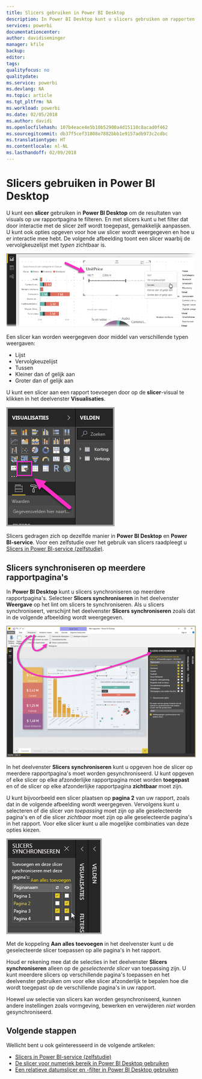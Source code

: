 ```yaml
---
title: Slicers gebruiken in Power BI Desktop
description: In Power BI Desktop kunt u slicers gebruiken om rapporten te filteren, markeren en aan te passen
services: powerbi
documentationcenter: 
author: davidiseminger
manager: kfile
backup: 
editor: 
tags: 
qualityfocus: no
qualitydate: 
ms.service: powerbi
ms.devlang: NA
ms.topic: article
ms.tgt_pltfrm: NA
ms.workload: powerbi
ms.date: 02/05/2018
ms.author: davidi
ms.openlocfilehash: 107b4eace4e5b10b52900a4d15110c8acad0f462
ms.sourcegitcommit: db37f5cef31808e7882bbb1e9157adb973c2cdbc
ms.translationtype: HT
ms.contentlocale: nl-NL
ms.lasthandoff: 02/09/2018
---
```

# <a name="using-slicers-power-bi-desktop"></a>Slicers gebruiken in Power BI Desktop

U kunt een **slicer** gebruiken in **Power BI Desktop** om de resultaten van visuals op uw rapportpagina te filteren. En met slicers kunt u het filter dat door interactie met de slicer zelf wordt toegepast, gemakkelijk aanpassen. U kunt ook opties opgeven voor hoe uw slicer wordt weergegeven en hoe u er interactie mee hebt. De volgende afbeelding toont een slicer waarbij de vervolgkeuzelijst met *typen* zichtbaar is. 

![](media/desktop-slicers/desktop-slicers_01.png)

Een slicer kan worden weergegeven door middel van verschillende typen weergaven:

* Lijst
* Vervolgkeuzelijst
* Tussen
* Kleiner dan of gelijk aan
* Groter dan of gelijk aan

U kunt een slicer aan een rapport toevoegen door op de **slicer**-visual te klikken in het deelvenster **Visualisaties**.

![](media/desktop-slicers/desktop-slicers_02.png)

Slicers gedragen zich op dezelfde manier in **Power BI Desktop** en **Power BI-service**. Voor een zelfstudie over het gebruik van slicers raadpleegt u [Slicers in Power BI-service (zelfstudie)](power-bi-visualization-slicers.md).

## <a name="synchronize-slicers-across-report-pages"></a>Slicers synchroniseren op meerdere rapportpagina's

In **Power BI Desktop** kunt u slicers synchroniseren op meerdere rapportpagina's. Selecteer **Slicers synchroniseren** in het deelvenster **Weergave** op het lint om slicers te synchroniseren. Als u slicers synchroniseert, verschijnt het deelvenster **Slicers synchroniseren** zoals dat in de volgende afbeelding wordt weergegeven.

![](media/desktop-slicers/desktop-slicers_03.png)

In het deelvenster **Slicers synchroniseren** kunt u opgeven hoe de slicer op meerdere rapportpagina's moet worden gesynchroniseerd. U kunt opgeven of elke slicer op elke afzonderlijke rapportpagina moet worden **toegepast** en of de slicer op elke afzonderlijke rapportpagina **zichtbaar** moet zijn.

U kunt bijvoorbeeld een slicer plaatsen op **pagina 2** van uw rapport, zoals dat in de volgende afbeelding wordt weergegeven. Vervolgens kunt u selecteren of die slicer *van toepassing* moet zijn op alle geselecteerde pagina's en of die slicer *zichtbaar* moet zijn op alle geselecteerde pagina's in het rapport. Voor elke slicer kunt u alle mogelijke combinaties van deze opties kiezen. 

![](media/desktop-slicers/desktop-slicers_04.png)

Met de koppeling **Aan alles toevoegen** in het deelvenster kunt u de geselecteerde slicer toepassen op alle pagina's in het rapport.

Houd er rekening mee dat de selecties in het deelvenster **Slicers synchroniseren** alleen op de *geselecteerde slicer* van toepassing zijn. U kunt meerdere slicers op verschillende pagina's toepassen en het deelvenster gebruiken om voor elke slicer afzonderlijk te bepalen hoe die wordt toegepast op de verschillende pagina's in uw rapport. 

Hoewel uw selectie van slicers kan worden gesynchroniseerd, kunnen andere instellingen zoals vormgeving, bewerken en verwijderen *niet* worden gesynchroniseerd. 

## <a name="next-steps"></a>Volgende stappen

Wellicht bent u ook geïnteresseerd in de volgende artikelen:

* [Slicers in Power BI-service (zelfstudie)](power-bi-visualization-slicers.md)
* [De slicer voor numeriek bereik in Power BI Desktop gebruiken](desktop-slicer-numeric-range.md)
* [Een relatieve datumslicer en -filter in Power BI Desktop gebruiken](desktop-slicer-filter-date-range.md)


